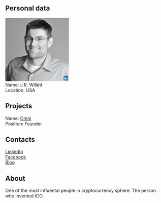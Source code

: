 ## Personal data
![ photo](photo/jr_willett.jpg)  
Name: J.R. Willett  
Location: USA  
## Projects 
Name: [Omni](../projects/omni.md)  
Position: Founder  
## Contacts
[LinkedIn](https://www.linkedin.com/in/jrwillett/)  
[Facebook](https://www.facebook.com/jr.willett)    
[Blog](https://blog.omni.foundation/tag/jr-willett/)  
## About
One of the most influental people in cryptocurrency sphere. The person who invented ICO.
